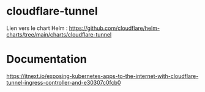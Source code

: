 # cloudflare-tunnel

Lien vers le chart Helm : https://github.com/cloudflare/helm-charts/tree/main/charts/cloudflare-tunnel

# Documentation

https://itnext.io/exposing-kubernetes-apps-to-the-internet-with-cloudflare-tunnel-ingress-controller-and-e30307c0fcb0

